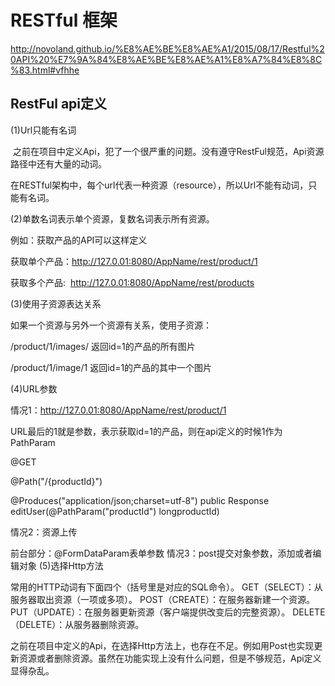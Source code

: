 # RESTful 框架
http://novoland.github.io/%E8%AE%BE%E8%AE%A1/2015/08/17/Restful%20API%20%E7%9A%84%E8%AE%BE%E8%AE%A1%E8%A7%84%E8%8C%83.html#vfhhe
## RestFul api定义
(1)Url只能有名词

 之前在项目中定义Api，犯了一个很严重的问题。没有遵守RestFul规范，Api资源路径中还有大量的动词。

在RESTful架构中，每个url代表一种资源（resource），所以Url不能有动词，只能有名词。

(2)单数名词表示单个资源，复数名词表示所有资源。

例如：获取产品的API可以这样定义

获取单个产品：http://127.0.01:8080/AppName/rest/product/1

获取多个产品:  http://127.0.01:8080/AppName/rest/products

(3)使用子资源表达关系

如果一个资源与另外一个资源有关系，使用子资源：

/product/1/images/ 返回id=1的产品的所有图片

/product/1/image/1 返回id=1的产品的其中一个图片

(4)URL参数

情况1：http://127.0.01:8080/AppName/rest/product/1

URL最后的1就是参数，表示获取id=1的产品，则在api定义的时候1作为PathParam

@GET

@Path("/{productId}")

@Produces("application/json;charset=utf-8")
public Response editUser(@PathParam("productId") longproductId)

情况2：资源上传

前台部分：@FormDataParam表单参数
情况3：post提交对象参数，添加或者编辑对象
(5)选择Http方法

常用的HTTP动词有下面四个（括号里是对应的SQL命令）。
GET（SELECT）：从服务器取出资源（一项或多项）。
POST（CREATE）：在服务器新建一个资源。
PUT（UPDATE）：在服务器更新资源（客户端提供改变后的完整资源）。
DELETE（DELETE）：从服务器删除资源。

之前在项目中定义的Api，在选择Http方法上，也存在不足。例如用Post也实现更新资源或者删除资源。虽然在功能实现上没有什么问题，但是不够规范，Api定义显得杂乱。